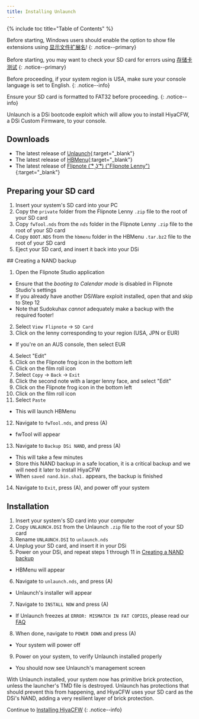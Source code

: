 ```yaml
---
title: Installing Unlaunch
---
```


{% include toc title="Table of Contents" %}

Before starting, Windows users should enable the option to show file extensions using [显示文件扩展名](file-extensions)!
{: .notice--primary}

Before starting, you may want to check your SD card for errors using [存储卡测试](h2testw)
{: .notice--primary}

Before proceeding, if your system region is USA, make sure your console language is set to English.
{: .notice--info}

Ensure your SD card is formatted to FAT32 before proceeding.
{: .notice--info}

Unlaunch is a DSi bootcode exploit which will allow you to install HiyaCFW, a DSi Custom Firmware, to your console.
## Downloads
- The latest release of [Unlaunch](https://problemkaputt.de/unlau18.zip){:target="_blank"}
- The latest release of [HBMenu](https://github.com/devkitPro/nds-hb-menu/releases/){:target="_blank"}
- The latest release of [Flipnote ( ͡° ͜ʖ ͡°) ("Flipnote Lenny")](https://davejmurphy.com/͡-͜ʖ-͡/){:target="_blank"}

## Preparing your SD card

1. Insert your system's SD card into your PC
2. Copy the `private` folder from the Flipnote Lenny `.zip` file to the root of your SD card
3. Copy `fwTool.nds` from the `nds` folder in the Flipnote Lenny `.zip` file to the root of your SD card
4. Copy `BOOT.NDS` from the `hbmenu` folder in the HBMenu `.tar.bz2` file to the root of your SD card
5. Eject your SD card, and insert it back into your DSi

<a name="creating-a-nand-backup"/>
## Creating a NAND backup

1. Open the Flipnote Studio application
  - Ensure that the *booting to Calendar mode* is disabled in Flipnote Studio's settings
  - If you already have another DSiWare exploit installed, open that and skip to Step 12
  - Note that Sudokuhax *cannot* adequately make a backup with the required footer!
2. Select `View Flipnote` -> `SD Card`
3. Click on the lenny corresponding to your region (USA, JPN or EUR)
  - If you're on an AUS console, then select EUR
4. Select "Edit"
5. Click on the Flipnote frog icon in the bottom left
6. Click on the film roll icon
7. Select `Copy` -> `Back` -> `Exit`
8. Click the second note with a larger lenny face, and select "Edit"
9. Click on the Flipnote frog icon in the bottom left
10. Click on the film roll icon
11. Select `Paste`
  - This will launch HBMenu
12. Navigate to `fwTool.nds`, and press (A)
  - fwTool will appear
13. Navigate to `Backup DSi NAND`, and press (A)
  - This will take a few minutes
  - Store this NAND backup in a safe location, it is a critical backup and we will need it later to install HiyaCFW
  - When `saved nand.bin.sha1.` appears, the backup is finished
14. Navigate to `Exit`, press (A), and power off your system

## Installation
1. Insert your system's SD card into your computer
2. Copy `UNLAUNCH.DSI` from the Unlaunch `.zip` file to the root of your SD card
3. Rename `UNLAUNCH.DSI` to `unlaunch.nds`
4. Unplug your SD card, and insert it in your DSi
5. Power on your DSi, and repeat steps 1 through 11 in
[Creating a NAND backup](#creating-a-nand-backup)
  - HBMenu will appear
6. Navigate to `unlaunch.nds`, and press (A)
  - Unlaunch's installer will appear
7. Navigate to `INSTALL NOW` and press (A)
  - If Unlaunch freezes at `ERROR: MISMATCH IN FAT COPIES`, please read our [FAQ](/help/faq)
8. When done, navigate to `POWER DOWN` and press (A)
  - Your system will power off
9. Power on your system, to verify Unlaunch installed properly
  - You should now see Unlaunch's management screen

With Unlaunch installed, your system now has primitive brick protection, unless the launcher's TMD file is destroyed. Unlaunch has protections that should prevent this from happening, and HiyaCFW uses your SD card as the DSi's NAND, adding a very resilient layer of brick protection.

Continue to [Installing HiyaCFW](installing-hiyacfw)
{: .notice--info}

